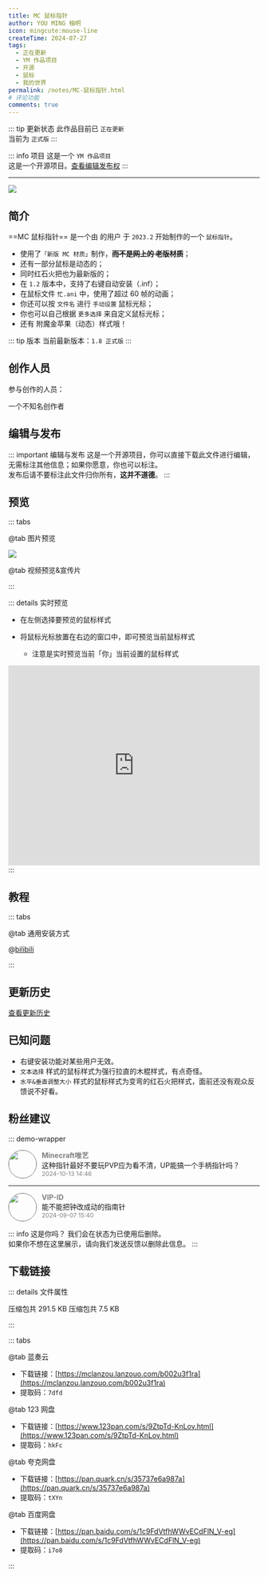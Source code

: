 ```yaml
---
title: MC 鼠标指针
author: YOU MING 柚明
icon: mingcute:mouse-line
createTime: 2024-07-27
tags:
  - 正在更新
  - YM 作品项目
  - 开源
  - 鼠标
  - 我的世界
permalink: /notes/MC-鼠标指针.html
# 评论功能
comments: true
---
```


::: tip 更新状态
此作品目前已 `正在更新`  
当前为 `正式版`
:::

::: info 项目
这是一个 `YM 作品项目`  
这是一个开源项目。[查看编辑发布权](#编辑与发布)
:::

---

![](https://image.youming.us.kg/sbzz.png)

## <Icon name="mingcute:document-line" color="currentColor" /> 简介

==MC 鼠标指针== 是一个由 <Badge text="Youming 工作室" type="tip" /> 的用户 <Badge text="YOU MING 柚明" type="info" /> 于 `2023.2` 开始制作的一个 `鼠标指针`。

- 使用了`「新版 MC 材质」`制作，**~~而不是网上的 老版材质~~**；
- 还有一部分鼠标是动态的；
- 同时红石火把也为最新版的；
- 在 `1.2` 版本中，支持了右键自动安装（.inf）；
- 在鼠标文件 `忙.ani` 中，使用了超过 60 帧的动画；
- 你还可以按 `文件名` 进行 `手动设置` 鼠标光标；
- 你也可以自己根据 `更多选择` 来自定义鼠标光标；
- 还有 附魔金苹果（动态）样式哦！

::: tip 版本
当前最新版本：`1.8 正式版`
:::

## <Icon name="mingcute:contacts-3-line" color="currentColor" /> 创作人员

参与创作的人员：<Badge text="YOU MING 柚明" type="info" />

<LinkCard title="YOU MING 柚明" icon="https://image.youming.us.kg/ym-ys.png" href="/notes/更多/工作室.html#you-ming-柚明">
    一个不知名创作者
</LinkCard>

## <Icon name="mingcute:pencil-3-line" color="currentColor" /> 编辑与发布

::: important 编辑与发布
这是一个开源项目，你可以直接下载此文件进行编辑，无需标注其他信息；如果你愿意，你也可以标注。  
发布后请不要标注此文件归你所有，**这并不道德**。
:::

## <Icon name="mingcute:eye-2-line" color="currentColor" /> 预览

::: tabs

@tab <Icon name="mingcute:pic-line" color="currentColor" /> 图片预览

![](https://image.youming.us.kg/sbzz-yl.png)

@tab <Icon name="mingcute:film-line" color="currentColor" /> 视频预览&宣传片

<LinkCard title="哔哩哔哩" icon="mingcute:bilibili-fill" href="https://www.bilibili.com/video/BV11FwPejEcj/"></LinkCard>

:::

::: details 实时预览
- 在左侧选择要预览的鼠标样式
- 将鼠标光标放置在右边的窗口中，即可预览当前鼠标样式

  - 注意是实时预览当前「你」当前设置的鼠标样式

<iframe src="https://api.youming.us.kg/鼠标样式预览.html" width="100%" height="400px" frameborder="0"></iframe>
:::

## <Icon name="mingcute:bulb-line" color="currentColor" /> 教程

::: tabs

@tab <Icon name="mingcute:film-line" color="currentColor" /> 通用安装方式

@[bilibili](BV1EJegeBERB)

:::

## <Icon name="mingcute:history-anticlockwise-line" color="currentColor" /> 更新历史

[查看更新历史](/notes/更新历史/MC-鼠标指针.html)

## <Icon name="mingcute:alert-line" color="currentColor" /> 已知问题
- 右键安装功能对某些用户无效。
- `文本选择` 样式的鼠标样式为强行拉直的木棍样式，有点奇怪。
- `水平&垂直调整大小` 样式的鼠标样式为变弯的红石火把样式，面前还没有观众反馈说不好看。

## <Icon name="mingcute:mailbox-line" color="currentColor" /> 粉丝建议

::: demo-wrapper

<div style="display: flex; align-items: flex-start; -webkit-user-select: none; -moz-user-select: none; -ms-user-select: none; user-select: none; position: relative;">
    <a><img src="https://i1.hdslb.com/bfs/face/627d26c0cf659fd7c6520f680c22bbecc0e2b5c9.jpg@96w_96h.avif" 
        style="width: 55px; height: 55px; border-radius: 50%; margin-right: 10px; border: 1px solid #777;"></a>
    <div>
        <div style="font-size: 14px; color: gray; font-weight: bold;">Minecraft唯艺<Badge type="warning" text="等待使用" /></div>
        <div>这种指针最好不要玩PVP应为看不清，UP能搞一个手柄指针吗？</div>
        <div style="font-size: 12px; color: gray;">2024-10-13 14:46</div>
    </div>
    <div style="position: absolute; top: 0; left: 0; width: 100%; height: 100%; background-color: transparent; -webkit-user-select: none; -moz-user-select: none; -ms-user-select: none; user-select: none; z-index: 1;"></div>
</div>

<hr>

<div style="display: flex; align-items: flex-start; -webkit-user-select: none; -moz-user-select: none; -ms-user-select: none; user-select: none; position: relative;">
    <a><img src="https://i2.hdslb.com/bfs/face/60fb9a46777a77df1c8aa7ef47b0a578e85d6eef.jpg@96w_96h.avif"
        style="width: 55px; height: 55px; border-radius: 50%; margin-right: 10px; border: 1px solid #777;"></a>
    <div>
        <div style="font-size: 14px; color: gray; font-weight: bold;">VIP-ID<Badge type="warning" text="等待使用" /></div>
        <div>能不能把钟改成动的指南针</div>
        <div style="font-size: 12px; color: gray;">2024-09-07 15:40</div>
    </div>
    <div style="position: absolute; top: 0; left: 0; width: 100%; height: 100%; background-color: transparent; -webkit-user-select: none; -moz-user-select: none; -ms-user-select: none; user-select: none; z-index: 1;"></div>
</div>

::: info 这是你吗？
我们会在状态为已使用后删除。  
如果你不想在这里展示，请向我们发送反馈以删除此信息。
:::

## <Icon name="mingcute:arrow-to-down-line" color="currentColor" /> 下载链接

::: details <Icon name="mingcute:file-info-line" color="currentColor" /> 文件属性

<CardGrid>
  <Card title="v1.8-鼠标光标.7z" icon="mingcute:file-zip-line">
    压缩包共 291.5 KB
  </Card>
  <Card title="v1.3-鼠标光标.7z" icon="mingcute:file-zip-line">
    压缩包共 7.5 KB
  </Card>
</CardGrid>

:::

::: tabs

@tab <Icon name="mingcute:cloud-line" color="currentColor" /> 蓝奏云

- 下载链接：[https://mclanzou.lanzouo.com/b002u3f1ra](https://mclanzou.lanzouo.com/b002u3f1ra)
- 提取码：`7dfd`

@tab <Icon name="mingcute:cloud-line" color="currentColor" /> 123 网盘

- 下载链接：[https://www.123pan.com/s/9ZtpTd-KnLov.html](https://www.123pan.com/s/9ZtpTd-KnLov.html)
- 提取码：`hkFc`

@tab <Icon name="mingcute:cloud-line" color="currentColor" /> 夸克网盘

- 下载链接：[https://pan.quark.cn/s/35737e6a987a](https://pan.quark.cn/s/35737e6a987a)
- 提取码：`tXYn`

@tab <Icon name="mingcute:cloud-line" color="currentColor" /> 百度网盘

- 下载链接：[https://pan.baidu.com/s/1c9FdVtfhWWvECdFlN_V-eg](https://pan.baidu.com/s/1c9FdVtfhWWvECdFlN_V-eg)
- 提取码：`i7o8`

:::
